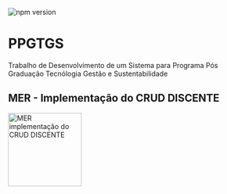 ![npm version](https://img.shields.io/badge/NPM-10.11.0-green.svg)
# PPGTGS
Trabalho de Desenvolvimento de um Sistema para Programa Pós Graduação Tecnólogia Gestão e Sustentabilidade

## MER - Implementação do CRUD DISCENTE
<img alt="MER implementação do CRUD DISCENTE" src="blob:null/46c8824d-3852-4b75-a410-09b4a7efd608" width="150">
